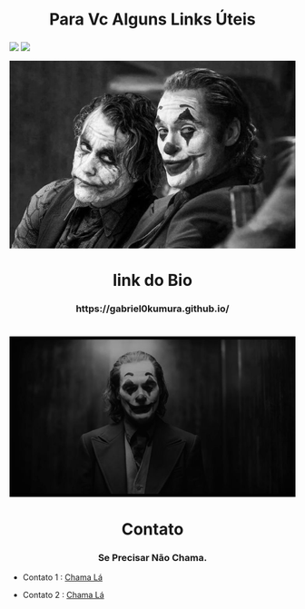 <h1 align="center">Para Vc Alguns Links Úteis</h1>
<h3 align="center"></h3>


<div>
  
<a href="https://www.instagram.com/gabriel.okumura_?igsh=ajRqNndjenl1NjI0" target="_blank"><img loading="lazy" src="https://img.shields.io/badge/-Instagram-%23E4405F?style=for-the-badge&logo=instagram&logoColor=white" target="_blank"></a>
<a href="https://open.spotify.com/user/31mojyts442bkh4uvlla3yyfmi6u?si=q_aM6B2xQGOEw7qZ5t3oEg" target="_blank"><img loading="lazy" src="https://img.shields.io/badge/spotify-9146FF?style=for-the-badge&logo=spotify&logoColor=white" target="_blank"></a>
</div>

<div align="center">
<img style="display: block;-webkit-user-select: none;margin: auto;background-color: hsl(0, 0%, 90%);" src="img1.jpg" width='800'>
</div>

<h1 align="center"></h1>
<h1 align="center">link do Bio</h1>
<h3 align="center">https://gabriel0kumura.github.io/</h3>
<h1 align="center"></h1>

<div align="center">
<img style="display: block;-webkit-user-select: none;margin: auto;background-color: hsl(0, 0%, 90%);" src="img02.jpg" width='800'>
</div>

<h1 align="center"></h1>

<h1 align="center">Contato</h1>

<h3 align="center">Se Precisar Não Chama. </h3>

  - Contato 1 : [Chama Lá](https://www.instagram.com/gabriel.okumura_?igsh=ajRqNndjenl1NjI0)

  - Contato 2 : [Chama Lá](https://www.instagram.com/gabriel.okumura_?igsh=ajRqNndjenl1NjI0)
